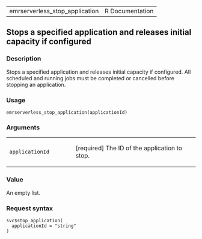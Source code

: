 <table style="width: 100%;">
<tbody>
<tr class="odd">
<td>emrserverless_stop_application</td>
<td style="text-align: right;">R Documentation</td>
</tr>
</tbody>
</table>

## Stops a specified application and releases initial capacity if configured

### Description

Stops a specified application and releases initial capacity if
configured. All scheduled and running jobs must be completed or
cancelled before stopping an application.

### Usage

    emrserverless_stop_application(applicationId)

### Arguments

<table>
<colgroup>
<col style="width: 35%" />
<col style="width: 65%" />
</colgroup>
<tbody>
<tr class="odd">
<td><code
id="emrserverless_stop_application_:_applicationId">applicationId</code></td>
<td><p>[required] The ID of the application to stop.</p></td>
</tr>
</tbody>
</table>

### Value

An empty list.

### Request syntax

    svc$stop_application(
      applicationId = "string"
    )
